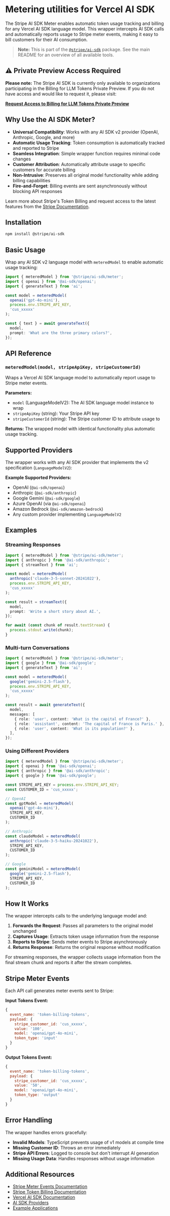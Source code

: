 # Metering utilities for Vercel AI SDK

The Stripe AI SDK Meter enables automatic token usage tracking and billing for any Vercel AI SDK language model. This wrapper intercepts AI SDK calls and automatically reports usage to Stripe meter events, making it easy to bill customers for their AI consumption.

> **Note:** This is part of the [`@stripe/ai-sdk`](../README.md) package. See the main README for an overview of all available tools.

## ⚠️ Private Preview Access Required

**Please note:** The Stripe AI SDK is currently only available to organizations participating in the Billing for LLM Tokens Private Preview. If you do not have access and would like to request it, please visit:

**[Request Access to Billing for LLM Tokens Private Preview](https://docs.stripe.com/billing/token-billing)**

## Why Use the AI SDK Meter?

- **Universal Compatibility**: Works with any AI SDK v2 provider (OpenAI, Anthropic, Google, and more)
- **Automatic Usage Tracking**: Token consumption is automatically tracked and reported to Stripe
- **Seamless Integration**: Simple wrapper function requires minimal code changes
- **Customer Attribution**: Automatically attribute usage to specific customers for accurate billing
- **Non-Intrusive**: Preserves all original model functionality while adding billing capabilities
- **Fire-and-Forget**: Billing events are sent asynchronously without blocking API responses

Learn more about Stripe's Token Billing and request access to the latest features from the [Stripe Documentation](https://docs.stripe.com/billing/token-billing).

## Installation

```bash
npm install @stripe/ai-sdk
```

## Basic Usage

Wrap any AI SDK v2 language model with `meteredModel` to enable automatic usage tracking:

```typescript
import { meteredModel } from '@stripe/ai-sdk/meter';
import { openai } from '@ai-sdk/openai';
import { generateText } from 'ai';

const model = meteredModel(
  openai('gpt-4o-mini'),
  process.env.STRIPE_API_KEY,
  'cus_xxxxx'
);

const { text } = await generateText({
  model,
  prompt: 'What are the three primary colors?',
});
```

## API Reference

### `meteredModel(model, stripeApiKey, stripeCustomerId)`

Wraps a Vercel AI SDK language model to automatically report usage to Stripe meter events.

**Parameters:**
- `model` (LanguageModelV2): The AI SDK language model instance to wrap
- `stripeApiKey` (string): Your Stripe API key
- `stripeCustomerId` (string): The Stripe customer ID to attribute usage to

**Returns:**
The wrapped model with identical functionality plus automatic usage tracking.

## Supported Providers

The wrapper works with any AI SDK provider that implements the v2 specification (`LanguageModelV2`):

**Example Supported Providers:**
- OpenAI (`@ai-sdk/openai`)
- Anthropic (`@ai-sdk/anthropic`)
- Google Gemini (`@ai-sdk/google`)
- Azure OpenAI (via `@ai-sdk/openai`)
- Amazon Bedrock (`@ai-sdk/amazon-bedrock`)
- Any custom provider implementing `LanguageModelV2`

## Examples

### Streaming Responses

```typescript
import { meteredModel } from '@stripe/ai-sdk/meter';
import { anthropic } from '@ai-sdk/anthropic';
import { streamText } from 'ai';

const model = meteredModel(
  anthropic('claude-3-5-sonnet-20241022'),
  process.env.STRIPE_API_KEY,
  'cus_xxxxx'
);

const result = streamText({
  model,
  prompt: 'Write a short story about AI.',
});

for await (const chunk of result.textStream) {
  process.stdout.write(chunk);
}
```

### Multi-turn Conversations

```typescript
import { meteredModel } from '@stripe/ai-sdk/meter';
import { google } from '@ai-sdk/google';
import { generateText } from 'ai';

const model = meteredModel(
  google('gemini-2.5-flash'),
  process.env.STRIPE_API_KEY,
  'cus_xxxxx'
);

const result = await generateText({
  model,
  messages: [
    { role: 'user', content: 'What is the capital of France?' },
    { role: 'assistant', content: 'The capital of France is Paris.' },
    { role: 'user', content: 'What is its population?' },
  ],
});
```

### Using Different Providers

```typescript
import { meteredModel } from '@stripe/ai-sdk/meter';
import { openai } from '@ai-sdk/openai';
import { anthropic } from '@ai-sdk/anthropic';
import { google } from '@ai-sdk/google';

const STRIPE_API_KEY = process.env.STRIPE_API_KEY;
const CUSTOMER_ID = 'cus_xxxxx';

// OpenAI
const gptModel = meteredModel(
  openai('gpt-4o-mini'),
  STRIPE_API_KEY,
  CUSTOMER_ID
);

// Anthropic
const claudeModel = meteredModel(
  anthropic('claude-3-5-haiku-20241022'),
  STRIPE_API_KEY,
  CUSTOMER_ID
);

// Google
const geminiModel = meteredModel(
  google('gemini-2.5-flash'),
  STRIPE_API_KEY,
  CUSTOMER_ID
);
```

## How It Works

The wrapper intercepts calls to the underlying language model and:

1. **Forwards the Request**: Passes all parameters to the original model unchanged
2. **Captures Usage**: Extracts token usage information from the response
3. **Reports to Stripe**: Sends meter events to Stripe asynchronously
4. **Returns Response**: Returns the original response without modification

For streaming responses, the wrapper collects usage information from the final stream chunk and reports it after the stream completes.

## Stripe Meter Events

Each API call generates meter events sent to Stripe:

**Input Tokens Event:**
```javascript
{
  event_name: 'token-billing-tokens',
  payload: {
    stripe_customer_id: 'cus_xxxxx',
    value: '100',
    model: 'openai/gpt-4o-mini',
    token_type: 'input'
  }
}
```

**Output Tokens Event:**
```javascript
{
  event_name: 'token-billing-tokens',
  payload: {
    stripe_customer_id: 'cus_xxxxx',
    value: '50',
    model: 'openai/gpt-4o-mini',
    token_type: 'output'
  }
}
```

## Error Handling

The wrapper handles errors gracefully:

- **Invalid Models**: TypeScript prevents usage of v1 models at compile time
- **Missing Customer ID**: Throws an error immediately
- **Stripe API Errors**: Logged to console but don't interrupt AI generation
- **Missing Usage Data**: Handles responses without usage information

## Additional Resources

- [Stripe Meter Events Documentation](https://docs.stripe.com/api/billing/meter-event)
- [Stripe Token Billing Documentation](https://docs.stripe.com/billing/token-billing)
- [Vercel AI SDK Documentation](https://sdk.vercel.ai/docs)
- [AI SDK Providers](https://sdk.vercel.ai/docs/providers)
- [Example Applications](./examples/)


